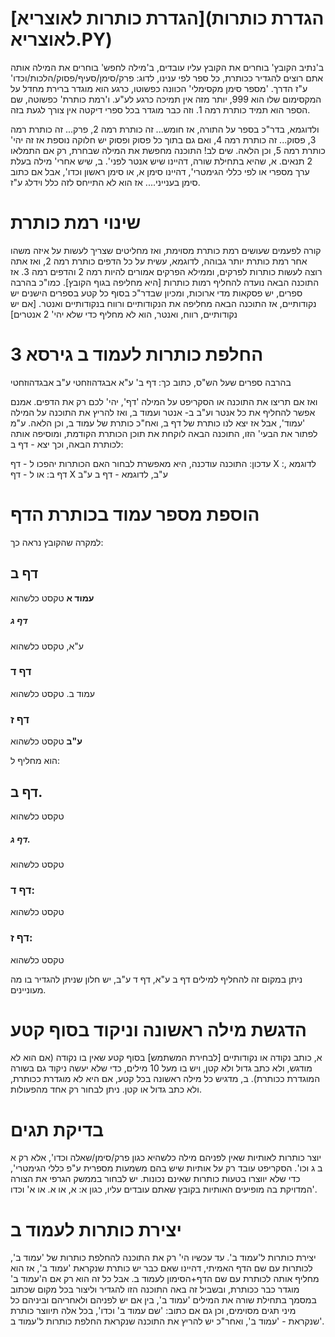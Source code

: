 # [הגדרת כותרות לאוצריא](הגדרת כותרות לאוצריא.PY)
ב'נתיב הקובץ' בוחרים את הקובץ עליו עובדים, ב'מילה לחפש' בוחרים את המילה אותה אתם רוצים להגדיר ככותרת, כל ספר לפי ענינו, לדוג: פרק/סימן/סעיף/פסוק/הלכות/וכדו' ע"ז הדרך.
'מספר סימן מקסימלי' הכוונה כפשוטו, כרגע הוא מוגדר ברירת מחדל על המקסימום שלו הוא 999, יותר מזה אין תמיכה כרגע לע"ע.
ו'רמת כותרת' כפשוטה, שם הספר הוא תמיד כותרת רמה 1. וזה כבר מוגדר בכל ספרי דיקטה אין צורך לגעת בזה.

ולדוגמא, בדר"כ בספר על התורה, אז חומש... זה כותרת רמה 2, פרק... זה כותרת רמה 3, פסוק... זה כותרת רמה 4, ואם גם בתוך כל פסוק ופסוק יש חלוקה נוספת אז זה יהי' כותרת רמה 5, וכן הלאה.
שים לב! התוכנה מחפשת את המילה שבחרת, רק אם התמלאו 2 תנאים.
א, שהיא בתחילת שורה, דהיינו שיש אנטר לפני'.
ב, שיש אחרי' מילה בעלת ערך מספרי או לפי כללי הגימטרי', דהיינו סימן א, או סימן ראשון וכדו', אבל אם כתוב סימן בענייני.... אז הוא לא התייחס לזה כלל וידלג ע"ז.
# שינוי רמת כותרת
קורה לפעמים שעושים רמת כותרת מסוימת, ואז מחליטים שצריך לעשות על איזה משהו אחר רמת כותרת יותר גבוהה,
לדוגמא, עשית על כל הדפים כותרת רמה 2, ואז אתה רוצה לעשות כותרות לפרקים, וממילא הפרקים אמורים להיות רמה 2 והדפים רמה 3.
אז התוכנה הבאה נועדה להחליף רמות כותרות [היא מחליפה בגוף הקובץ].
כמו"כ בהרבה ספרים, יש פסקאות מדי ארוכות, ומכיון שבדר"כ בסוף כל קטע בספרים הישנים יש נקודותיים, אז התוכנה הבאה מחליפה את הנקודותיים ורווח בנקודותיים ואנטר.
[אם יש נקודותיים, רווח, ואנטר, הוא לא מחליף כדי שלא יהי' 2 אנטרים]
# החלפת כותרות לעמוד ב גירסא 3
בהרבה ספרים שעל הש"ס, כתוב כך:
דף ב' ע"א
אבגדהוזחטי
ע"ב
אבגדהוזחטי

ואז אם תריצו את התוכנה או הסקריפט על המילה 'דף', יהי' לכם רק את הדפים.
אמנם אפשר להחליף את כל אנטר וע"ב ב- אנטר ועמוד ב, ואז להריץ את התוכנה על המילה 'עמוד', אבל אז יצא לנו כותרת של דף ב, ואח"כ כותרת של עמוד ב, וכן הלאה.
ע"מ לפתור את הבעי' הזו, התוכנה הבאה לוקחת את תוכן הכותרת הקודמת, ומוסיפה אותה לכותרת הבאה, וכך יצא - דף ב:

עדכון:
התוכנה עודכנה, היא מאפשרת לבחור האם הכותרות יהפכו ל - דף X :, לדוגמא דף ב:
או ל - דף X ע"ב, לדוגמא - דף ב ע"ב
# הוספת מספר עמוד בכותרת הדף
למקרה שהקובץ נראה כך:
<h2>דף ב</h2>
<b>עמוד א</b> טקסט כלשהוא
<h5>דף ג</h5>
ע"א, טקסט כלשהוא
<h3>דף ד</h3>
עמוד ב. טקסט כלשהוא
<h3>דף ז</h3>
<b>ע"ב</b> טקסט כלשהוא

הוא מחליף ל:
<h2>דף ב.</h2>
טקסט כלשהוא
<h5>דף ג.</h5>
טקסט כלשהוא
<h3>דף ד:</h3>
טקסט כלשהוא
<h3>דף ז:</h3>
טקסט כלשהוא

ניתן במקום זה להחליף למילים דף ב ע"א, דף ד ע"ב,
יש חלון שניתן להגדיר בו מה מעוניינים.
# הדגשת מילה ראשונה וניקוד בסוף קטע
א, כותב נקודה או נקודותיים [לבחירת המשתמש] בסוף קטע שאין בו נקודה (אם הוא לא מודגש, ולא כתב גדול ולא קטן, ויש בו מעל 10 מילים, כדי שלא יעשה ניקוד גם בשורה המוגדרת ככותרת).
ב, מדגיש כל מילה ראשונה בכל קטע, אם היא לא מוגדרת ככותרת, ולא כתב גדול או קטן.
ניתן לבחור רק אחד מהפעולות.
# בדיקת תגים
יוצר כותרות לאותיות שאין לפניהם מילה כלשהיא כגון פרק/סימן/שאלה וכדו', אלא רק א ב ג וכו'.
הסקריפט עובד רק על אותיות שיש בהם משמעות מספרית ע"פ כללי הגימטרי', כדי שלא יווצרו בטעות כותרות שאינם נכונות.
יש לבחור בממשק הגרפי את הצורה המדויקת בה מופיעים האותיות בקובץ שאתם עובדים עליו, כגון א: א, או א. או א' וכדו'.
# יצירת כותרות לעמוד ב
יצירת כותרות ל'עמוד ב'.
עד עכשיו הי' רק את התוכנה להחלפת כותרות של 'עמוד ב', לכותרות עם שם הדף האמיתי, דהיינו שאם כבר יש כותרת שנקראת 'עמוד ב', אז הוא מחליף אותה לכותרת עם שם הדף+הסימון לעמוד ב.
אבל כל זה הוא רק אם ה'עמוד ב' מוגדר כבר ככותרת, ובשביל זה באה התוכנה הזו להגדיר וליצור בכל מקום שכתוב במסמך בתחילת שורה את המילים 'עמוד ב', בין אם יש לפניהם ולאחריהם וביניהם כל מיני תגים מסוימים, וכן גם אם כתוב: 'שם עמוד ב' וכדו', בכל אלה תיווצר כותרת שנקראת - 'עמוד ב', ואחר"כ יש להריץ את התוכנה שנקראת החלפת כותרות ל'עמוד ב'.
